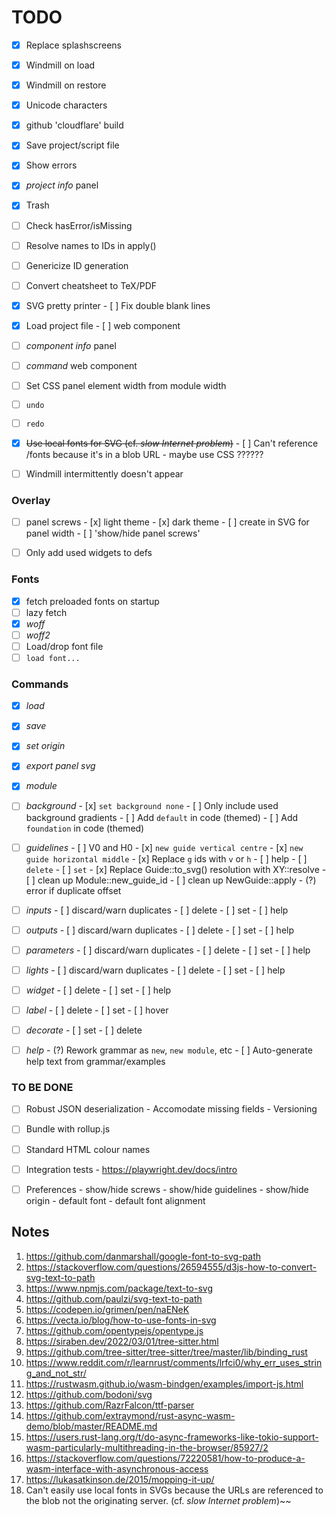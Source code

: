 # TODO

- [x] Replace splashscreens
- [x] Windmill on load
- [x] Windmill on restore
- [x] Unicode characters
- [x] github 'cloudflare' build
- [x] Save project/script file
- [x] Show errors
- [x] _project info_ panel
- [x] Trash

- [ ] Check hasError/isMissing
- [ ] Resolve names to IDs in apply()
- [ ] Genericize ID generation
- [ ] Convert cheatsheet to TeX/PDF

- [x] SVG pretty printer
      - [ ] Fix double blank lines

- [x] Load project file
      - [ ] web component

- [ ] _component info_ panel
- [ ] _command_ web component
- [ ] Set CSS panel element width from module width
- [ ] `undo`
- [ ] `redo`
- [x] ~~Use local fonts for SVG (cf. _slow Internet problem_)~~
      - [ ] Can't reference /fonts because it's in a blob URL - maybe use CSS ??????
- [ ] Windmill intermittently doesn't appear

### Overlay
- [ ] panel screws
      - [x] light theme
      - [x] dark theme
      - [ ] create in SVG for panel width
      - [ ] 'show/hide panel screws'
- [ ] Only add used widgets to defs


### Fonts 
- [x] fetch preloaded fonts on startup
- [ ] lazy fetch
- [x] _woff_
- [ ] _woff2_
- [ ] Load/drop font file
- [ ] `load font...`

### Commands
- [x] _load_
- [x] _save_
- [x] _set origin_
- [x] _export panel svg_
- [x] _module_

- [ ] _background_
      - [x] `set background none`
      - [ ] Only include used background gradients 
      - [ ] Add `default` in code (themed)
      - [ ] Add `foundation` in code (themed)

- [ ] _guidelines_
      - [ ] V0 and H0
      - [x] `new guide vertical centre`
      - [x] `new guide horizontal middle`
      - [x] Replace `g` ids with `v` or `h`
      - [ ] help
      - [ ] `delete`
      - [ ] `set`
      - [x] Replace Guide::to_svg() resolution with XY::resolve
      - [ ] clean up Module::new_guide_id
      - [ ] clean up NewGuide::apply
      - (?) error if duplicate offset

- [ ] _inputs_
      - [ ] discard/warn duplicates
      - [ ] delete
      - [ ] set
      - [ ] help

- [ ] _outputs_
      - [ ] discard/warn duplicates
      - [ ] delete
      - [ ] set
      - [ ] help

- [ ] _parameters_
      - [ ] discard/warn duplicates
      - [ ] delete
      - [ ] set
      - [ ] help

- [ ] _lights_
      - [ ] discard/warn duplicates
      - [ ] delete
      - [ ] set
      - [ ] help

- [ ] _widget_
      - [ ] delete
      - [ ] set
      - [ ] help

- [ ] _label_
      - [ ] delete
      - [ ] set
      - [ ] hover

- [ ] _decorate_
      - [ ] set
      - [ ] delete

- [ ] _help_
       - (?) Rework grammar as `new`, `new module`, etc
       - [ ] Auto-generate help text from grammar/examples


### TO BE DONE
- [ ] Robust JSON deserialization 
      - Accomodate missing fields
      - Versioning

- [ ] Bundle with rollup.js
- [ ] Standard HTML colour names
- [ ] Integration tests
      - https://playwright.dev/docs/intro

- [ ] Preferences
      - show/hide screws
      - show/hide guidelines
      - show/hide origin
      - default font
      - default font alignment


## Notes

1.  https://github.com/danmarshall/google-font-to-svg-path
2.  https://stackoverflow.com/questions/26594555/d3js-how-to-convert-svg-text-to-path
3.  https://www.npmjs.com/package/text-to-svg
4.  https://github.com/paulzi/svg-text-to-path
5.  https://codepen.io/grimen/pen/naENeK
6.  https://vecta.io/blog/how-to-use-fonts-in-svg
7.  https://github.com/opentypejs/opentype.js
8.  https://siraben.dev/2022/03/01/tree-sitter.html
9.  https://github.com/tree-sitter/tree-sitter/tree/master/lib/binding_rust
10. https://www.reddit.com/r/learnrust/comments/lrfci0/why_err_uses_string_and_not_str/
11. https://rustwasm.github.io/wasm-bindgen/examples/import-js.html
12. https://github.com/bodoni/svg
13. https://github.com/RazrFalcon/ttf-parser
14. https://github.com/extraymond/rust-async-wasm-demo/blob/master/README.md
15. https://users.rust-lang.org/t/do-async-frameworks-like-tokio-support-wasm-particularly-multithreading-in-the-browser/85927/2
16. https://stackoverflow.com/questions/72220581/how-to-produce-a-wasm-interface-with-asynchronous-access
17. https://lukasatkinson.de/2015/mopping-it-up/
18. Can't easily use local fonts in SVGs because the URLs are referenced to the blob not the originating server.
    (cf. _slow Internet problem_)~~


